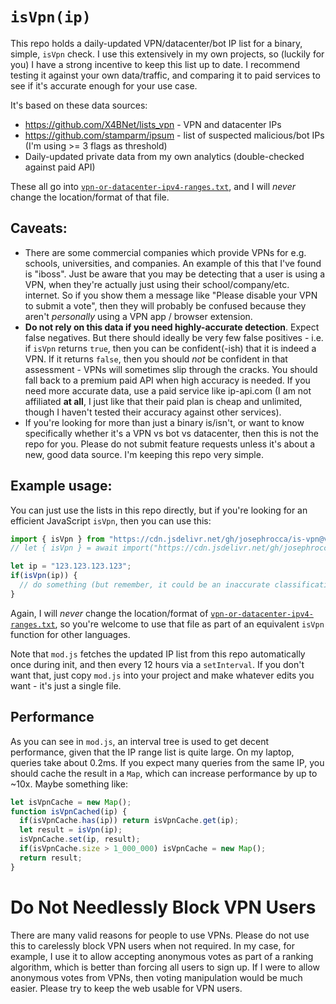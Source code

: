 # `isVpn(ip)`
This repo holds a daily-updated VPN/datacenter/bot IP list for a binary, simple, `isVpn` check. I use this extensively in my own projects, so (luckily for you) I have a strong incentive to keep this list up to date. I recommend testing it against your own data/traffic, and comparing it to paid services to see if it's accurate enough for your use case.

It's based on these data sources:

* https://github.com/X4BNet/lists_vpn - VPN and datacenter IPs
* https://github.com/stamparm/ipsum - list of suspected malicious/bot IPs (I'm using >= 3 flags as threshold)
* Daily-updated private data from my own analytics (double-checked against paid API)

These all go into [`vpn-or-datacenter-ipv4-ranges.txt`](https://raw.githubusercontent.com/josephrocca/is-vpn/main/vpn-or-datacenter-ipv4-ranges.txt), and I will *never* change the location/format of that file.

## Caveats:
* There are some commercial companies which provide VPNs for e.g. schools, universities, and companies. An example of this that I've found is "iboss". Just be aware that you may be detecting that a user is using a VPN, when they're actually just using their school/company/etc. internet. So if you show them a message like "Please disable your VPN to submit a vote", then they will probably be confused because they aren't *personally* using a VPN app / browser extension.
* **Do not rely on this data if you need highly-accurate detection**. Expect false negatives. But there should ideally be very few false positives - i.e. if `isVpn` returns `true`, then you can be confident(-ish) that it is indeed a VPN. If it returns `false`, then you should *not* be confident in that assessment - VPNs will sometimes slip through the cracks. You should fall back to a premium paid API when high accuracy is needed. If you need more accurate data, use a paid service like ip-api.com (I am not affiliated **at all**, I just like that their paid plan is cheap and unlimited, though I haven't tested their accuracy against other services).
* If you're looking for more than just a binary is/isn't, or want to know specifically whether it's a VPN vs bot vs datacenter, then this is not the repo for you. Please do not submit feature requests unless it's about a new, good data source. I'm keeping this repo very simple.

## Example usage:
You can just use the lists in this repo directly, but if you're looking for an efficient JavaScript `isVpn`, then you can use this:
```js
import { isVpn } from "https://cdn.jsdelivr.net/gh/josephrocca/is-vpn@v0.0.2/mod.js";
// let { isVpn } = await import("https://cdn.jsdelivr.net/gh/josephrocca/is-vpn@v0.0.2/mod.js");

let ip = "123.123.123.123";
if(isVpn(ip)) {
  // do something (but remember, it could be an inaccurate classification)
}
```
Again, I will *never* change the location/format of [`vpn-or-datacenter-ipv4-ranges.txt`](https://raw.githubusercontent.com/josephrocca/is-vpn/main/vpn-or-datacenter-ipv4-ranges.txt), so you're welcome to use that file as part of an equivalent `isVpn` function for other languages.

Note that `mod.js` fetches the updated IP list from this repo automatically once during init, and then every 12 hours via a `setInterval`. If you don't want that, just copy `mod.js` into your project and make whatever edits you want - it's just a single file.

## Performance
As you can see in `mod.js`, an interval tree is used to get decent performance, given that the IP range list is quite large. On my laptop, queries take about 0.2ms. If you expect many queries from the same IP, you should cache the result in a `Map`, which can increase performance by up to ~10x. Maybe something like:
```js
let isVpnCache = new Map();
function isVpnCached(ip) {
  if(isVpnCache.has(ip)) return isVpnCache.get(ip);
  let result = isVpn(ip);
  isVpnCache.set(ip, result);
  if(isVpnCache.size > 1_000_000) isVpnCache = new Map();
  return result;
}
```

# Do Not Needlessly Block VPN Users
There are many valid reasons for people to use VPNs. Please do not use this to carelessly block VPN users when not required. In my case, for example, I use it to allow accepting anonymous votes as part of a ranking algorithm, which is better than forcing all users to sign up. If I were to allow anonymous votes from VPNs, then voting manipulation would be much easier. Please try to keep the web usable for VPN users.


